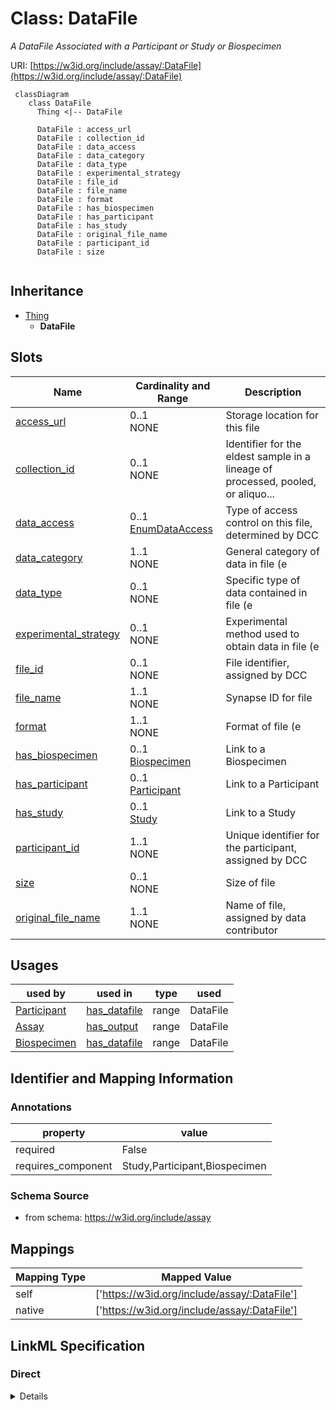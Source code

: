 # Class: DataFile
_A DataFile Associated with a Participant or Study or Biospecimen_





URI: [https://w3id.org/include/assay/:DataFile](https://w3id.org/include/assay/:DataFile)




```mermaid
 classDiagram
    class DataFile
      Thing <|-- DataFile
      
      DataFile : access_url
      DataFile : collection_id
      DataFile : data_access
      DataFile : data_category
      DataFile : data_type
      DataFile : experimental_strategy
      DataFile : file_id
      DataFile : file_name
      DataFile : format
      DataFile : has_biospecimen
      DataFile : has_participant
      DataFile : has_study
      DataFile : original_file_name
      DataFile : participant_id
      DataFile : size
      
```





## Inheritance
* [Thing](Thing.md)
    * **DataFile**



## Slots

| Name | Cardinality and Range  | Description  |
| ---  | ---  | --- |
| [access_url](access_url.md) | 0..1 <br/> NONE  | Storage location for this file  |
| [collection_id](collection_id.md) | 0..1 <br/> NONE  | Identifier for the eldest sample in a lineage of processed, pooled, or aliquo...  |
| [data_access](data_access.md) | 0..1 <br/> [EnumDataAccess](EnumDataAccess.md)  | Type of access control on this file, determined by DCC  |
| [data_category](data_category.md) | 1..1 <br/> NONE  | General category of data in file (e  |
| [data_type](data_type.md) | 0..1 <br/> NONE  | Specific type of data contained in file (e  |
| [experimental_strategy](experimental_strategy.md) | 0..1 <br/> NONE  | Experimental method used to obtain data in file (e  |
| [file_id](file_id.md) | 0..1 <br/> NONE  | File identifier, assigned by DCC  |
| [file_name](file_name.md) | 1..1 <br/> NONE  | Synapse ID for file  |
| [format](format.md) | 1..1 <br/> NONE  | Format of file (e  |
| [has_biospecimen](has_biospecimen.md) | 0..1 <br/> [Biospecimen](Biospecimen.md)  | Link to a Biospecimen  |
| [has_participant](has_participant.md) | 0..1 <br/> [Participant](Participant.md)  | Link to a Participant  |
| [has_study](has_study.md) | 0..1 <br/> [Study](Study.md)  | Link to a Study  |
| [participant_id](participant_id.md) | 1..1 <br/> NONE  | Unique identifier for the participant, assigned by DCC  |
| [size](size.md) | 0..1 <br/> NONE  | Size of file  |
| [original_file_name](original_file_name.md) | 1..1 <br/> NONE  | Name of file, assigned by data contributor  |


## Usages


| used by | used in | type | used |
| ---  | --- | --- | --- |
| [Participant](Participant.md) | [has_datafile](has_datafile.md) | range | DataFile |
| [Assay](Assay.md) | [has_output](has_output.md) | range | DataFile |
| [Biospecimen](Biospecimen.md) | [has_datafile](has_datafile.md) | range | DataFile |



## Identifier and Mapping Information





### Annotations

| property | value |
| --- | --- |
| required | False |
| requires_component | Study,Participant,Biospecimen |




### Schema Source


* from schema: https://w3id.org/include/assay







## Mappings

| Mapping Type | Mapped Value |
| ---  | ---  |
| self | ['https://w3id.org/include/assay/:DataFile'] |
| native | ['https://w3id.org/include/assay/:DataFile'] |


## LinkML Specification

<!-- TODO: investigate https://stackoverflow.com/questions/37606292/how-to-create-tabbed-code-blocks-in-mkdocs-or-sphinx -->

### Direct

<details>
```yaml
name: DataFile
definition_uri: include:DataFile
annotations:
  required:
    tag: required
    value: 'False'
  requires_component:
    tag: requires_component
    value: Study,Participant,Biospecimen
description: A DataFile Associated with a Participant or Study or Biospecimen
title: DataFile
from_schema: https://w3id.org/include/assay
rank: 1000
is_a: Thing
slots:
- access_url
- collection_id
- data_access
- data_category
- data_type
- experimental_strategy
- file_id
- file_name
- format
- has_biospecimen
- has_participant
- has_study
- participant_id
- size
- original_file_name

```
</details>

### Induced

<details>
```yaml
name: DataFile
definition_uri: include:DataFile
annotations:
  required:
    tag: required
    value: 'False'
  requires_component:
    tag: requires_component
    value: Study,Participant,Biospecimen
description: A DataFile Associated with a Participant or Study or Biospecimen
title: DataFile
from_schema: https://w3id.org/include/assay
rank: 1000
is_a: Thing
attributes:
  access_url:
    name: access_url
    definition_uri: include:access_url
    description: Storage location for this file
    from_schema: https://w3id.org/include/assay
    rank: 1000
    alias: access_url
    owner: DataFile
    domain_of:
    - DataFile
    - DataFile
  collection_id:
    name: collection_id
    definition_uri: include:collection_id
    description: Identifier for the eldest sample in a lineage of processed, pooled,
      or aliquoted samples. This may be the same as Parent Sample ID or Sample ID
      (if no processing was performed).
    from_schema: https://w3id.org/include/assay
    rank: 1000
    alias: collection_id
    owner: DataFile
    domain_of:
    - Biospecimen
    - DataFile
    - Biospecimen
    - DataFile
  data_access:
    name: data_access
    definition_uri: include:data_access
    description: Type of access control on this file, determined by DCC
    from_schema: https://w3id.org/include/assay
    rank: 1000
    alias: data_access
    owner: DataFile
    domain_of:
    - DataFile
    - DataFile
    range: enum_data_access
  data_category:
    name: data_category
    definition_uri: include:data_category
    description: General category of data in file (e.g. Clinical, Genomics, Proteomics,
      Metabolomics, Immune maps, Transcriptomics, etc.)
    from_schema: https://w3id.org/include/assay
    rank: 1000
    alias: data_category
    owner: DataFile
    domain_of:
    - DataFile
    - DataFile
    required: true
  data_type:
    name: data_type
    definition_uri: include:data_type
    description: Specific type of data contained in file (e.g. Aligned reads, Unaligned
      reads, SNV, CNV, Gene fusions, Isoform expression, Gene expression quantification,
      Structural variations, Cytokine profiles, Operation reports, Pathology reports,
      Histology images, Clinical supplement, Protein expression quantification, etc.)
    from_schema: https://w3id.org/include/assay
    rank: 1000
    alias: data_type
    owner: DataFile
    domain_of:
    - DataFile
    - DataFile
  experimental_strategy:
    name: experimental_strategy
    definition_uri: include:experimental_strategy
    description: Experimental method used to obtain data in file (e.g. WGS, RNAseq,
      WXS, SOMAscan, Mass spec proteomics, LCMS metabolomics, Multiplex immunoassay,
      Meso Scale Discovery, etc.)
    from_schema: https://w3id.org/include/assay
    rank: 1000
    alias: experimental_strategy
    owner: DataFile
    domain_of:
    - DataFile
    - DataFile
  file_id:
    name: file_id
    definition_uri: include:file_id
    description: File identifier, assigned by DCC
    from_schema: https://w3id.org/include/assay
    rank: 1000
    alias: file_id
    owner: DataFile
    domain_of:
    - DataFile
    - DataFile
  file_name:
    name: file_name
    definition_uri: include:file_name
    description: Synapse ID for file
    from_schema: https://w3id.org/include/assay
    rank: 1000
    alias: file_name
    owner: DataFile
    domain_of:
    - DataFile
    - DataFile
    required: true
  format:
    name: format
    definition_uri: include:format
    description: Format of file (e.g. bam, cram, vcf, csv, html, png, fastq, pdf,
      dicom, etc.)
    from_schema: https://w3id.org/include/assay
    rank: 1000
    alias: format
    owner: DataFile
    domain_of:
    - DataFile
    - DataFile
    required: true
  has_biospecimen:
    name: has_biospecimen
    definition_uri: include:has_biospecimen
    description: Link to a Biospecimen
    from_schema: https://w3id.org/include/assay
    rank: 1000
    alias: has_biospecimen
    owner: DataFile
    domain_of:
    - DataFile
    - DataFile
    range: Biospecimen
  has_participant:
    name: has_participant
    definition_uri: include:has_participant
    description: Link to a Participant
    from_schema: https://w3id.org/include/participant
    rank: 1000
    alias: has_participant
    owner: DataFile
    domain_of:
    - Biospecimen
    - DataFile
    - Condition
    - FamilyGroup
    - Condition
    - Biospecimen
    - DataFile
    range: Participant
  has_study:
    name: has_study
    definition_uri: include:has_study
    description: Link to a Study
    from_schema: https://w3id.org/include/participant
    rank: 1000
    alias: has_study
    owner: DataFile
    domain_of:
    - Biospecimen
    - DataFile
    - Participant
    - Participant
    - Biospecimen
    - DataFile
    range: Study
  participant_id:
    name: participant_id
    definition_uri: include:participant_id
    description: Unique identifier for the participant, assigned by DCC
    from_schema: https://w3id.org/include/participant
    rank: 1000
    alias: participant_id
    owner: DataFile
    domain_of:
    - DataFile
    - Participant
    - Participant
    - DataFile
    required: true
  size:
    name: size
    definition_uri: include:size
    description: Size of file
    from_schema: https://w3id.org/include/assay
    rank: 1000
    alias: size
    owner: DataFile
    domain_of:
    - DataFile
    - DataFile
  original_file_name:
    name: original_file_name
    definition_uri: include:original_file_name
    description: Name of file, assigned by data contributor
    from_schema: https://w3id.org/include/assay
    rank: 1000
    alias: original_file_name
    owner: DataFile
    domain_of:
    - DataFile
    - DataFile
    required: true

```
</details>